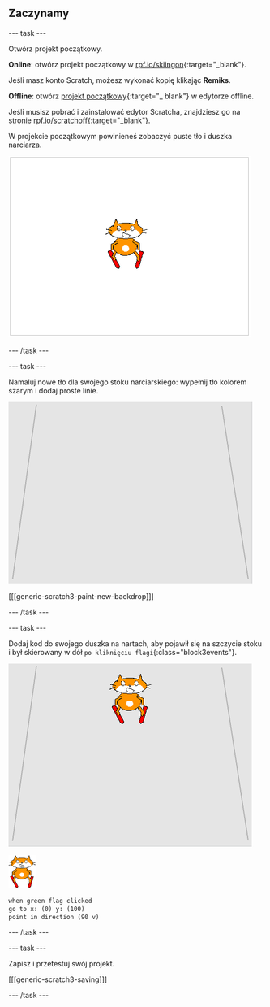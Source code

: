 ## Zaczynamy

--- task ---

Otwórz projekt początkowy.

**Online**: otwórz projekt początkowy w [rpf.io/skiingon](https://rpf.io/skiingon){:target="_blank"}.

Jeśli masz konto Scratch, możesz wykonać kopię klikając **Remiks**.

**Offline**: otwórz [projekt początkowy](https://rpf.io/p/en/scratch-cat-goes-skiing-go){:target="_ blank"} w edytorze offline.

Jeśli musisz pobrać i zainstalować edytor Scratcha, znajdziesz go na stronie [rpf.io/scratchoff](https://rpf.io/scratchoff){:target="_blank"}.

W projekcie początkowym powinieneś zobaczyć puste tło i duszka narciarza.

![projekt początkowy](images/starter_project.png)

--- /task ---

--- task ---

Namaluj nowe tło dla swojego stoku narciarskiego: wypełnij tło kolorem szarym i dodaj proste linie.

![tło stoku narciarskiego](images/backdrop.png)

[[[generic-scratch3-paint-new-backdrop]]]

--- /task ---

--- task ---

Dodaj kod do swojego duszka na nartach, aby pojawił się na szczycie stoku i był skierowany w dół `po kliknięciu flagi`{:class="block3events"}.

![narciarz na stoku](images/skier_on_the_slope.png)

![duszek narciarza](images/skier_sprite_small.png)

```blocks3
when green flag clicked
go to x: (0) y: (100)
point in direction (90 v)
```

--- /task ---

--- task ---

Zapisz i przetestuj swój projekt.

[[[generic-scratch3-saving]]]

--- /task ---
